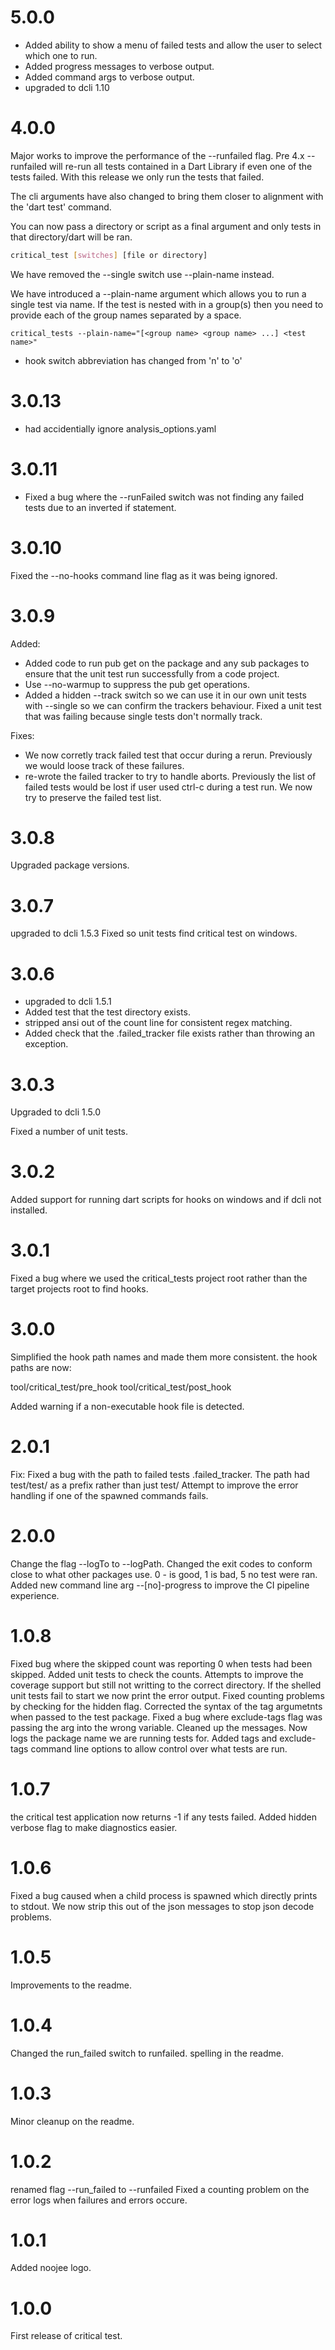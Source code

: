 # 5.0.0
- Added ability to show a menu of failed tests and allow the user to select which one to run.
- Added progress messages to verbose output.
- Added command args to verbose output.
- upgraded to dcli 1.10

# 4.0.0
Major works to improve the performance of the --runfailed flag.
Pre 4.x --runfailed will re-run all tests contained in a Dart Library if even one of the tests failed.
With this release we only run the tests that failed.

The cli arguments have also changed to bring them closer to alignment with the 'dart test' command.

You can now pass a directory or script as a final argument and only tests in that directory/dart will
be ran.

```bash
critical_test [switches] [file or directory]
```
We have removed the --single switch use --plain-name instead.

We have introduced a --plain-name argument which allows you to run a single test via name.
If the test is nested with in a group(s) then you need to provide each of the group names
separated by a space.

```
critical_tests --plain-name="[<group name> <group name> ...] <test name>"
```
- hook switch abbreviation has changed from 'n' to 'o'


# 3.0.13
- had accidentially ignore analysis_options.yaml

# 3.0.11
 - Fixed a bug where the --runFailed switch was not finding any failed tests due to an inverted if statement.

# 3.0.10
Fixed the --no-hooks command line flag as it was being ignored.

# 3.0.9
Added:
 - Added code to run pub get on the package and any sub packages to ensure that the unit test run successfully from a code project. 
 - Use --no-warmup to suppress the pub get operations.
 - Added a hidden --track switch so we can use it in our own unit tests with --single so we can confirm the trackers behaviour. Fixed a unit test that was failing because single tests don't normally track.

Fixes:
 - We now corretly track failed test that occur during a rerun. Previously we would loose track of these failures.
 - re-wrote the failed tracker to try to handle aborts. Previously the list of failed tests would be lost if user used ctrl-c during a test run. We now try to preserve the failed test list.

# 3.0.8
Upgraded package versions.

# 3.0.7
upgraded to dcli 1.5.3
Fixed so unit tests find critical test on windows.

# 3.0.6
- upgraded to dcli 1.5.1
- Added test that the test directory exists.
- stripped ansi out of the count line for consistent regex matching.
- Added check that the .failed_tracker file exists rather than throwing an exception.

# 3.0.3
Upgraded to dcli 1.5.0

Fixed a number of unit tests.

# 3.0.2
Added support for running dart scripts for hooks on windows and if dcli not installed.

# 3.0.1
Fixed a bug where we used the critical_tests project root rather than the target projects root to find hooks.

# 3.0.0
Simplified the hook path names and made them more consistent.
the hook paths are now:

tool/critical_test/pre_hook
tool/critical_test/post_hook

Added warning if a non-executable hook file is detected.


# 2.0.1
Fix: Fixed a bug with the path to failed tests .failed_tracker. The path had test/test/ as a prefix
rather than just test/
Attempt to improve the error handling if one of the spawned commands fails.

# 2.0.0
Change the flag --logTo to --logPath.
Changed the exit codes to conform close to what other packages use. 0 - is good, 1 is bad, 5 no test were ran.
Added new command line arg --[no]-progress to improve the CI pipeline experience.

# 1.0.8
Fixed bug where the skipped count was reporting 0 when tests had been skipped. 
Added unit tests to check the counts. 
Attempts to improve the coverage support but still not writting to the correct directory. 
If the shelled unit tests fail to start we now print the error output.
Fixed counting problems by checking for the hidden flag.
Corrected the syntax of the tag argumetnts when passed to the test package.
Fixed a bug where exclude-tags flag was passing the arg into the wrong variable.
Cleaned up the messages. Now logs the package name we are running tests for.
Added tags and exclude-tags command line options to allow control over what tests are run.

# 1.0.7
the critical test application now returns -1 if any tests failed.
Added hidden verbose flag to make diagnostics easier.

# 1.0.6
Fixed a bug caused when a child process is spawned which directly prints to stdout. We now strip this out of the json messages to stop json decode problems.

# 1.0.5
Improvements to the readme.

# 1.0.4
Changed the run_failed switch to runfailed.
spelling in the readme.

# 1.0.3
Minor cleanup on the readme.

# 1.0.2
renamed flag --run_failed to --runfailed
Fixed a counting problem on the error logs when failures and errors occure.

# 1.0.1
Added noojee logo.

# 1.0.0
First release of critical test.
